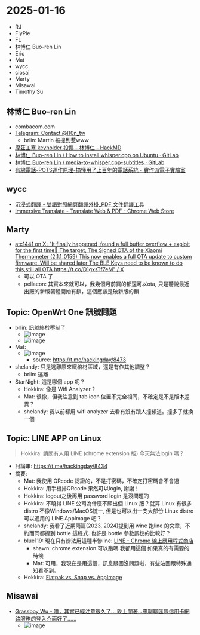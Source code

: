 # 2025-01-16

- RJ
- FlyPie
- FL
- 林博仁 Buo-ren Lin
- Eric
- Mat
- wycc
- ciosai
- Marty
- Misawai
- Timothy Su


## 林博仁 Buo-ren Lin

- combacom.com
- [Telegram: Contact @l10n_tw](https://t.me/l10n_tw/40734)
    - brlin: Martin 被提到惹www
- [摩茲工寮 keyholder 投票 - 林博仁 - HackMD](https://hackmd.io/@moztw/moztw-keyholder-vote-brlin)
- [林博仁 Buo-ren Lin / How to install whisper.cpp on Ubuntu · GitLab](https://gitlab.com/brlin/whisper.cpp-ubuntu-installation-howto)
- [林博仁 Buo-ren Lin / media-to-whisper.cpp-subtitles · GitLab](https://gitlab.com/brlin/media-to-whisper.cpp-subtitles)
- [有線電話-POTS運作原理-搞懂用了上百年的電話系統 - 實作派電子實驗室](https://www.strongpilab.com/pots-how-it-works/)


## wycc

- [沉浸式翻譯 - 雙語對照網頁翻譯外掛_PDF 文件翻譯工具](https://immersivetranslate.com/zh-TW/)
- [Immersive Translate - Translate Web & PDF - Chrome Web Store](https://chromewebstore.google.com/detail/immersive-translate-trans/bpoadfkcbjbfhfodiogcnhhhpibjhbnh)


## Marty

- [atc1441 on X: "It finally happened, found a full buffer overflow + exploit for the first time🥳 The target, The Signed OTA of the Xiaomi Thermometer (2.1.1_0159) This now enables a full OTA update to custom firmware. Will be shared later The BLE Keys need to be known to do this,still all OTA https://t.co/D1gxsTf7eM" / X](https://x.com/atc1441/status/1878571728588214281)
    - 可以 OTA 了
    - pellaeon: 其實本來就可以，我幾個月前買的都還可以ota, 只是聽說最近出廠的新版韌體開始有鎖，這個應該是破新版的鎖


## Topic: OpenWrt One 訊號問題

- brlin: 訊號終於壓制了
    - ![image](https://hackmd.io/_uploads/BkoSpkfu1e.png)
    - ![image](https://hackmd.io/_uploads/ry9D6kM_1g.png)
- Mat:
    - ![image](https://hackmd.io/_uploads/rJQ7AJzdJx.png)
        - source: https://t.me/hackingday/8473
- shelandy: 只是逃離原來鐵棺材區域，還是有作其他調整？
    - brlin: 逃離
- StarNight: 這是哪個 app 呢？
    - Hokkira: 像是 Wifi Analyzer ?
    - Mat: 很像，但我注意到 tab icon 位置不完全相同，不確定是不是版本差異？
    - shelandy: 我以前都用 wifi analyzer 去看有沒有跟人撞頻道。撞多了就換一個


## Topic: LINE APP on Linux

> Hokkira: 請問有人用 LINE (chrome extension 版) 今天無法login 嗎？

- 討論串: https://t.me/hackingday/8434
- 摘要:
    - Mat: 我使用 QRcode 認證的，不是打密碼，不確定打密碼會不會過
    - Hokkira: 用手機掃QRcode 果然可以login, 謝謝！
    - Hokkira: logout之後再用 password login 是沒問題的
    - Hokkira: 不曉得 LINE 公司為什麼不願出個 Linux 版？就算 Linux 有很多 distro 不像Windows/MacOS統一, 但是也可以出一支大部份 Linux distro 可以通用的 LINE.AppImage 吧？
    - shelandy: 我看了近期兩篇(2023, 2024)提到用 wine 跑line 的文章，不約而同都提到 bottle 這程式. 也許是 bottle 參數調校的比較好？
    - blue119: 現在只有辨法用這種半慘line: [LINE - Chrome 線上應用程式商店](https://chromewebstore.google.com/detail/line/ophjlpahpchlmihnnnihgmmeilfjmjjc)
        - shawn: chrome extension 可以跑嗎 我都用這個 如果真的有需要的時候
        - Mat: 可用，我現在是用這個，訊息跟圖沒問題啦，有些貼圖跟特殊通知看不到。
    - Hokkira: [Flatpak vs. Snap vs. AppImage](https://phoenixnap.com/kb/flatpak-vs-snap-vs-appimage)


## Misawai

- [Grassboy Wu - 噗，其實已經注意很久了… 晚上閒著…來聊聊匯豐信用卡網路服務的登入介面好了…...](https://www.facebook.com/Grassboy/posts/pfbid0JGqqnJz36PqA171z2kmogWuNKE1RfnWxwsbvxE62wpH6wy3L8NuhZ3q3SguWVayfl)
    - ![image](https://hackmd.io/_uploads/SkDMT1fOye.png)


